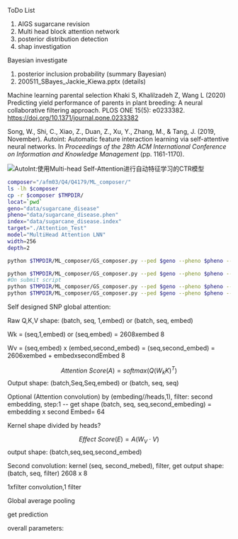 ToDo List

1. AIGS sugarcane revision 
2. Multi head block attention network
3. posterior distribution detection
4. shap investigation 



Bayesian investigate

1. posterior inclusion probability (summary Bayesian)
2. 200511_SBayes_Jackie_Kiewa.pptx (details)

Machine learning parental selection
Khaki S, Khalilzadeh Z, Wang L (2020) Predicting yield performance of parents in plant breeding: A neural collaborative filtering approach. PLOS ONE 15(5): e0233382. https://doi.org/10.1371/journal.pone.0233382



Song, W., Shi, C., Xiao, Z., Duan, Z., Xu, Y., Zhang, M., & Tang, J. (2019, November). Autoint: Automatic feature interaction learning via self-attentive neural networks. In *Proceedings of the 28th ACM International Conference on Information and Knowledge Management* (pp. 1161-1170).

![AutoInt:使用Multi-head Self-Attention进行自动特征学习的CTR模型](https://picx.zhimg.com/v2-4875432d62160ab97a87a17d900dd704_720w.jpg?source=172ae18b)

```bash
composer="/afm03/Q4/Q4179/ML_composer/"
ls -lh $composer
cp -r $composer $TMPDIR/
locat=`pwd`
geno="data/sugarcane_disease"
pheno="data/sugarcane_disease.phen"
index="data/sugarcane_disease.index"
target="./Attention_Test"
model="MultiHead Attention LNN"
width=256
depth=2

python $TMPDIR/ML_composer/GS_composer.py --ped $geno --pheno $pheno --mpheno 1 --index $index --trait smut --width $width --depth $depth --model "MultiHead Attention LNN" -o $target --quiet 1 --plot --epoch 15 --num-heads 2

python $TMPDIR/ML_composer/GS_composer.py --ped $geno --pheno $pheno --mpheno 1 --index $index --trait smut --width $width --depth $depth --model "Attention CNN" -o $target --quiet 1 --plot --epoch 15 --num-heads 2 --lr 0.1 --residual
#On submit script
python $TMPDIR/ML_composer/GS_composer.py --ped $geno --pheno $pheno --mpheno 1 --index $index --trait smut --width $width --depth $depth --model "Attention CNN" -o $target --quiet 0 --plot --epoch 80 --num-heads 2 --lr 0.01 --residual
python $TMPDIR/ML_composer/GS_composer.py --ped $geno --pheno $pheno --mpheno 2 --index $index --trait pachy --width $width --depth $depth --model "Attention CNN" -o $target --quiet 0 --plot --epoch 80 --num-heads 2 --lr 0.01 --residual
```



Self designed SNP global attention:

Raw Q,K,V shape: (batch, seq, 1,embed) or (batch, seq, embed)

Wk = (seq,1,embed) or (seq,embed) = 2608xembed 8 

Wv = (seq,embed) x (embed,second_embed) = (seq,second_embed) = 2606xembed + embedxsecondEmbed 8


$$
Attention\ Score (A) = softmax(Q(W_kK)^T)
$$
Output shape: (batch,Seq,Seq,embed) or (batch, seq, seq) 

Optional (Attention convolution) by (embeding//heads,1), filter: second embedding, step:1 -- get shape (batch, seq, seq,second_embeding) = embedding x second Embed= 64

Kernel shape divided by heads?


$$
Effect\ Score (E) = A(W_V \cdot V)
$$
output shape: (batch,seq,seq,second_embed)

Second convolution: kernel (seq, second_mebed), filter, get output shape: (batch, seq, filter) 2608 x 8

1xfilter convolution,1 filter

Global average pooling

get prediction

overall parameters: 
